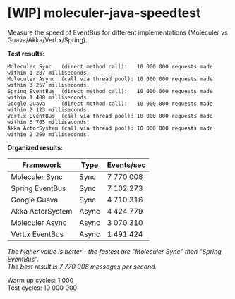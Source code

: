 # [WIP] moleculer-java-speedtest
Measure the speed of EventBus for different implementations (Moleculer vs Guava/Akka/Vert.x/Spring).

**Test results:**
```
Moleculer Sync   (direct method call):   10 000 000 requests made within 1 287 milliseconds.  
Moleculer Async  (call via thread pool): 10 000 000 requests made within 3 257 milliseconds.  
Spring EventBus  (direct method call):   10 000 000 requests made within 1 408 milliseconds.  
Google Guava     (direct method call):   10 000 000 requests made within 2 123 milliseconds.  
Vert.x EventBus  (call via thread pool): 10 000 000 requests made within 6 705 milliseconds.  
Akka ActorSystem (call via thread pool): 10 000 000 requests made within 2 260 milliseconds.  
```
**Organized results:**

| Framework        | Type  | Events/sec |
| ---------------- | ----- | ---------- |
| Moleculer Sync   | Sync  | 7 770 008  |
| Spring EventBus  | Sync  | 7 102 273  |
| Google Guava     | Sync  | 4 710 316  |
| Akka ActorSystem | Async | 4 424 779  |
| Moleculer Async  | Async | 3 070 310  |
| Vert.x EventBus  | Async | 1 491 424  |

*The higher value is better - the fastest are "Moleculer Sync" then "Spring EventBus".  
The best result is 7 770 008 messages per second.*

Warm up cycles: 1 000  
Test cycles:    10 000 000
